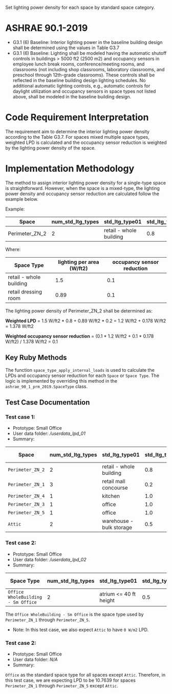 Set lighting power density for each space by standard space category.

# ASHRAE 90.1-2019
- G3.1 (6) Baseline: Interior lighting power in the baseline building design shall be determined using the values in Table G3.7
- G3.1 (6) Baseline: Lighting shall be modeled having the automatic shutoff controls in buildings > 5000 ft2 (2500 m2) and occupancy sensors in employee lunch break rooms, conference/meeting rooms, and classrooms (not including shop classrooms, laboratory classrooms, and preschool through 12th-grade classrooms). These controls shall be reflected in the baseline building design lighting schedules. No additional automatic lighting controls, e.g., automatic controls for daylight utilization and occupancy sensors in space types not listed above, shall be modeled in the baseline building design.

# Code Requirement Interpretation
The requirement aim to determine the interior lighting power density according to the Table G3.7.
For spaces mixed multiple space types, weighted LPD is calculated and the occupancy sensor reduction is weighted by the lighting power density of the space.

# Implementation Methodology
The method to assign interior lighting power density for a single-type space is straightforward. However, when the space is a mixed-type, the lighting power density and occupancy sensor reduction are calculated follow the example below. 

Example:

| Space     | num_std_ltg_types | std_ltg_type01 | std_ltg_type_frac01 | std_ltg_type02 | std_ltg_type_frac02 |
|-----------|-------------------|----------|----------|----------|----------|
| Perimeter_ZN_2    | 2                 | retail - whole building |0.8|retail dressing room|0.2|

Where:

| Space Type     | lighting per area (W/ft2) | occupancy sensor reduction |
|-----------|-------------------|----------|
|retail - whole building |1.5|0.1|
|retail dressing room|0.89|0.1|

The lighting power density of Perimeter_ZN_2 shall be determined as:

**Weighted LPD** = 1.5 W/ft2 * 0.8 + 0.89 W/ft2 * 0.2 = 1.2 W/ft2 + 0.178 W/ft2 = 1.378 W/ft2

**Weighted occupancy sensor reduction** = (0.1 * 1.2 W/ft2 + 0.1 * 0.178 W/ft2) / 1.378 W/ft2 = 0.1

## Key Ruby Methods
The function `space_type_apply_internal_loads` is used to calculate the LPDs and occupancy sensor reduction for each `Space` or `Space Type`. The logic is implemented by overriding this method in the `ashrae_90_1_prm_2019.SpaceType` class.

## Test Case Documentation

### Test case 1:
- Prototype: Small Office
- User data folder: */userdata_lpd_01*
- Summary:

| Space            | num_std_ltg_types | std_ltg_type01           | std_ltg_type_frac01 | std_ltg_type02          | std_ltg_type_frac02 | std_ltg_type03       | std_ltg_type_frac03 | Target_LPD (W/m2) |
|------------------|-------------------|--------------------------|---------------------|-------------------------|---------------------|----------------------|---------------------|-------------------|
| `Perimeter_ZN_2` | 2                 | retail - whole building  | 0.8                 | retail dressing room    | 0.2                 |                      |                     | 14.83267494       |      
| `Perimeter_ZN_1` | 3                 | retail mall concourse    | 0.2                 | retail - whole building | 0.6                 | retail dressing room | 0.2                 | 15.26323154       |
| `Perimeter_ZN_4` | 1                 | kitchen                  | 1.0                 |                         |                     |                      |                     | 12.91669806       |
| `Perimeter_ZN_3` | 1                 | office                   | 1.0                 |                         |                     |                      |                     | 10.7639           |
| `Perimeter_ZN_5` | 1                 | office                   | 1.0                 |                         |                     |                      |                     | 10.7639           |
| `Attic`          | 2                 | warehouse - bulk storage | 0.5                 | workshop                | 0.5                 |                      |                     | 15.06948107       |


### Test case 2:
- Prototype: Small Office
- User data folder: */userdata_lpd_02*
- Summary:

| Space Type                         | num_std_ltg_types | std_ltg_type01          | std_ltg_type_frac01 | std_ltg_type02 | std_ltg_type_frac02 | Target_LPD (W/m2) |
|------------------------------------|-------------------|-------------------------|---------------------|----------------|---------------------|-------------------|
| `Office WholeBuilding - Sm Office` | 2                 | atrium <= 40 ft height  | 0.5                 | workshop       | 0.5                 | 12.2452724        |

The `Office WholeBuilding - Sm Office` is the space type used by `Perimeter_ZN_1` through `Perimeter_ZN_5`.

- Note: In this test case, we also expect `Attic` to have `0 W/m2` LPD.


### Test case 2:
- Prototype: Small Office
- User data folder: *N/A*
- Summary:

`Office` as the standard space type for all spaces except `Attic`. Therefore, in this test case, we are expecting LPD to be 10.7639 for spaces `Perimeter_ZN_1` through `Perimeter_ZN_5` except `Attic`.

